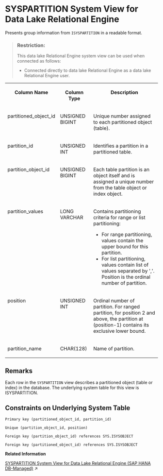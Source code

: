 <!-- loioa5d44e9984f210159983d6f3d800d5db -->

# SYSPARTITION System View for Data Lake Relational Engine

Presents group information from `ISYSPARTITION` in a readable format.



> ### Restriction:  
> This data lake Relational Engine system view can be used when connected as follows:
> 
> -   Connected directly to data lake Relational Engine as a data lake Relational Engine user.




<table>
<tr>
<th valign="top">

Column Name



</th>
<th valign="top">

Column Type



</th>
<th valign="top">

Description



</th>
</tr>
<tr>
<td valign="top">

partitioned\_object\_id



</td>
<td valign="top">

UNSIGNED BIGINT



</td>
<td valign="top">

Unique number assigned to each partitioned object \(table\).



</td>
</tr>
<tr>
<td valign="top">

partition\_id



</td>
<td valign="top">

UNSIGNED INT



</td>
<td valign="top">

Identifies a partition in a partitioned table.



</td>
</tr>
<tr>
<td valign="top">

partition\_object\_id



</td>
<td valign="top">

UNSIGNED BIGINT



</td>
<td valign="top">

Each table partition is an object itself and is assigned a unique number from the table object or index object.



</td>
</tr>
<tr>
<td valign="top">

partition\_values



</td>
<td valign="top">

LONG VARCHAR



</td>
<td valign="top">

Contains partitioning criteria for range or list partitioning:

-   For range partitioning, values contain the upper bound for this partition.
-   For list partitioning, values contain list of values separated by ','. Position is the ordinal number of partition.



</td>
</tr>
<tr>
<td valign="top">

position



</td>
<td valign="top">

UNSIGNED INT



</td>
<td valign="top">

Ordinal number of partition. For ranged partition, for position 2 and above, the partition at \(position-1\) contains its exclusive lower bound.



</td>
</tr>
<tr>
<td valign="top">

partition\_name



</td>
<td valign="top">

CHAR\(128\)



</td>
<td valign="top">

Name of partition.



</td>
</tr>
</table>



<a name="loioa5d44e9984f210159983d6f3d800d5db__SYSPARTITION_remariks1"/>

## Remarks

Each row in the `SYSPARTITION` view describes a partitioned object \(table or index\) in the database. The underlying system table for this view is ISYSPARTITION.



<a name="loioa5d44e9984f210159983d6f3d800d5db__SYSPARTITION_constraints"/>

## Constraints on Underlying System Table

```
Primary key (partitioned_object_id, partition_id)
```

```
Unique (partition_object_id, position)
```

```
Foreign key (partition_object_id) references SYS.ISYSOBJECT
```

```
Foreign key (partitioned_object_id) references SYS.ISYSOBJECT
```

**Related Information**  


[SYSPARTITION System View for Data Lake Relational Engine (SAP HANA DB-Managed)](https://help.sap.com/viewer/a898e08b84f21015969fa437e89860c8/2023_1_QRC/en-US/f6a009a1f8f349d3be269032a24d2cb6.html "Presents group information from ISYSPARTITION in a readable format.") :arrow_upper_right:

